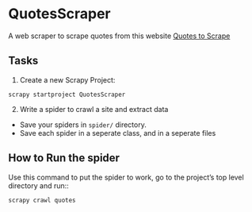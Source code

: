 # QuotesScraper #

A web scraper to scrape quotes from this website [Quotes to Scrape](http://quotes.toscrape.com/)

## Tasks ##

1. Create a new Scrapy Project:
```
scrapy startproject QuotesScraper
```

2. Write a spider to crawl a site and extract data
  - Save your spiders in ```spider/``` directory.
  - Save each spider in a seperate class, and in a seperate files

## How to Run the spider ##

Use this command to put the spider to work, go to the project’s top level directory and run::
```
scrapy crawl quotes
```

